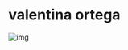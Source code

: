 #   valentina ortega
 ![img ](https://github.com/diplomado-infografia/valentina-ortega/assets/137964754/7300cc7a-0a04-4707-a3b9-3e518b1a5212)


